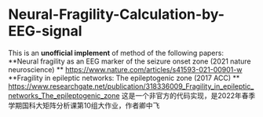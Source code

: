 # Neural-Fragility-Calculation-by-EEG-signal
This is an **unofficial implement** of method of the following papers: 
**Neural fragility as an EEG marker of the seizure onset zone (2021 nature neuroscience) **
https://www.nature.com/articles/s41593-021-00901-w
**Fragility in epileptic networks: The epileptogenic zone (2017 ACC) **
https://www.researchgate.net/publication/318336009_Fragility_in_epileptic_networks_The_epileptogenic_zone
这是一个非官方的代码实现，是2022年春季学期国科大矩阵分析课第10组大作业，作者卿中飞
